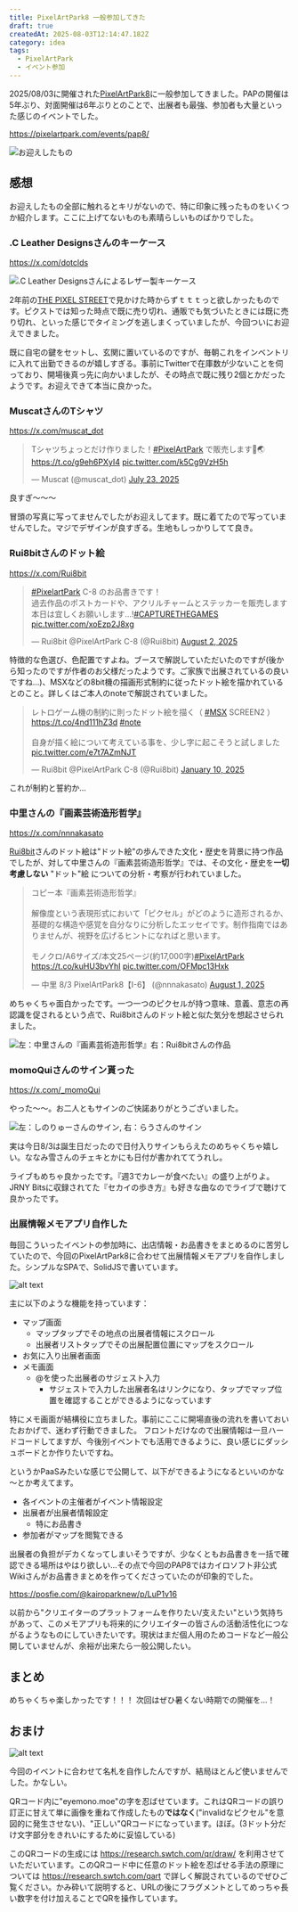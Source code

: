 ```yaml
---
title: PixelArtPark8 一般参加してきた
draft: true
createdAt: 2025-08-03T12:14:47.182Z
category: idea
tags:
  - PixelArtPark
  - イベント参加
---
```


2025/08/03に開催された[PixelArtPark8](https://pixelartpark.com/events/pap8/)に一般参加してきました。PAPの開催は5年ぶり、対面開催は6年ぶりとのことで、出展者も最強、参加者も大量といった感じのイベントでした。

<https://pixelartpark.com/events/pap8/>

![お迎えしたもの](../../../public/media/pixel-art-park-8/1754223902734-image.png)

## 感想

お迎えしたもの全部に触れるとキリがないので、特に印象に残ったものをいくつか紹介します。ここに上げてないものも素晴らしいものばかりでした。

### .C Leather Designsさんのキーケース

<https://x.com/dotclds>

![.C Leather Designsさんによるレザー製キーケース](../../../public/media/pixel-art-park-8/1754224440063-image.png)

2年前の[THE PIXEL STREET](https://tpxst.com)で見かけた時からずｔｔｔっと欲しかったものです。ピクストでは知った時点で既に売り切れ、通販でも気づいたときには既に売り切れ、といった感じでタイミングを逃しまくっていましたが、今回ついにお迎えできました。

既に自宅の鍵をセットし、玄関に置いているのですが、毎朝これをインベントリに入れて出勤できるのが嬉しすぎる。事前にTwitterで在庫数が少ないことを伺っており、開場後真っ先に向かいましたが、その時点で既に残り2個とかだったようです。お迎えできて本当に良かった。

### MuscatさんのTシャツ

<https://x.com/muscat_dot>

<blockquote class="twitter-tweet"><p lang="ja" dir="ltr">Tシャツちょっとだけ作りました！<a href="https://twitter.com/hashtag/PixelArtPark?src=hash&amp;ref_src=twsrc%5Etfw">#PixelArtPark</a> で販売します🚀🌏 <a href="https://t.co/g9eh6PXyI4">https://t.co/g9eh6PXyI4</a> <a href="https://t.co/k5Cg9VzH5h">pic.twitter.com/k5Cg9VzH5h</a></p>&mdash; Muscat (@muscat_dot) <a href="https://twitter.com/muscat_dot/status/1947998192781705613?ref_src=twsrc%5Etfw">July 23, 2025</a></blockquote> <script async src="https://platform.twitter.com/widgets.js" charset="utf-8"></script>

良すぎ～～～

冒頭の写真に写ってませんでしたがお迎えしてます。既に着てたので写っていませんでした。マジでデザインが良すぎる。生地もしっかりしてて良き。

### Rui8bitさんのドット絵

<https://x.com/Rui8bit>

<blockquote class="twitter-tweet"><p lang="ja" dir="ltr"><a href="https://twitter.com/hashtag/PixelartPark?src=hash&amp;ref_src=twsrc%5Etfw">#PixelartPark</a> C-8 のお品書きです！<br>過去作品のポストカードや、アクリルチャームとステッカーを販売します<br>本日は宜しくお願いします...!<a href="https://twitter.com/hashtag/CAPTURETHEGAMES?src=hash&amp;ref_src=twsrc%5Etfw">#CAPTURETHEGAMES</a> <a href="https://t.co/xoEzp2J8xg">pic.twitter.com/xoEzp2J8xg</a></p>&mdash; Rui8bit @PixelArtPark C-8 (@Rui8bit) <a href="https://twitter.com/Rui8bit/status/1951789759233400972?ref_src=twsrc%5Etfw">August 2, 2025</a></blockquote> <script async src="https://platform.twitter.com/widgets.js" charset="utf-8"></script>

特徴的な色選び、色配置ですよね。ブースで解説していただいたのですが(後から知ったのですが作者のお父様だったようです。ご家族で出展されているの良いですね...)、MSXなどの8bit機の描画形式制約に従ったドット絵を描かれているとのこと。詳しくはご本人のnoteで解説されていました。

<blockquote class="twitter-tweet"><p lang="ja" dir="ltr">レトロゲーム機の制約に則ったドット絵を描く（ <a href="https://twitter.com/hashtag/MSX?src=hash&amp;ref_src=twsrc%5Etfw">#MSX</a> SCREEN2 ）<a href="https://t.co/4nd111hZ3d">https://t.co/4nd111hZ3d</a> <a href="https://twitter.com/hashtag/note?src=hash&amp;ref_src=twsrc%5Etfw">#note</a><br><br>自身が描く絵について考えている事を、少し字に起こそうと試しました <a href="https://t.co/e7t7AZmNJT">pic.twitter.com/e7t7AZmNJT</a></p>&mdash; Rui8bit @PixelArtPark C-8 (@Rui8bit) <a href="https://twitter.com/Rui8bit/status/1877681866603720951?ref_src=twsrc%5Etfw">January 10, 2025</a></blockquote> <script async src="https://platform.twitter.com/widgets.js" charset="utf-8"></script>

これが制約と誓約か...

### 中里さんの『画素芸術造形哲学』

<https://x.com/nnnakasato>

[Rui8bit](https://x.com/Rui8bit)さんのドット絵は"ドット絵"の歩んできた文化・歴史を背景に持つ作品でしたが、対して中里さんの『画素芸術造形哲学』では、その文化・歴史を**一切考慮しない** "ドット"絵 についての分析・考察が行われていました。

<blockquote class="twitter-tweet"><p lang="ja" dir="ltr">コピー本『画素芸術造形哲学』<br><br>解像度という表現形式において「ピクセル」がどのように造形されるか、基礎的な構造や感覚を自分なりに分析したエッセイです。制作指南ではありませんが、視野を広げるヒントになればと思います。<br><br>モノクロ/A6サイズ/本文25ページ(約17,000字)<a href="https://twitter.com/hashtag/PixelArtPark?src=hash&amp;ref_src=twsrc%5Etfw">#PixelArtPark</a> <a href="https://t.co/kuHU3bvYhI">https://t.co/kuHU3bvYhI</a> <a href="https://t.co/OFMpc13Hxk">pic.twitter.com/OFMpc13Hxk</a></p>&mdash; 中里 8/3 PixelArtPark8【I-6】 (@nnnakasato) <a href="https://twitter.com/nnnakasato/status/1951206331995799562?ref_src=twsrc%5Etfw">August 1, 2025</a></blockquote> <script async src="https://platform.twitter.com/widgets.js" charset="utf-8"></script>

めちゃくちゃ面白かったです。一つ一つのピクセルが持つ意味、意義、意志の再認識を促されるという点で、Rui8bitさんのドット絵と似た気分を想起させられました。

![左：中里さんの『画素芸術造形哲学』右：Rui8bitさんの作品](../../../public/media/pixel-art-park-8/1754227335086-image.png)

### momoQuiさんのサイン貰った

<https://x.com/_momoQui>

やった～～。お二人ともサインのご快諾ありがとうございました。

![左：しのりゅーさんのサイン, 右：らうさんのサイン](../../../public/media/pixel-art-park-8/1754228778790-image.png)

実は今日8/3は誕生日だったので日付入りサインもらえたのめちゃくちゃ嬉しい。ななみ雪さんのチェキとかにも日付が書かれててうれし。

ライブもめちゃ良かったです。『週3でカレーが食べたい』の盛り上がりよ。JRNY Bitsに収録されてた『セカイの歩き方』も好きな曲なのでライブで聴けて良かったです。

### 出展情報メモアプリ自作した

毎回こういったイベントの参加時に、出店情報・お品書きをまとめるのに苦労していたので、今回のPixelArtPark8に合わせて出展情報メモアプリを自作しました。シンプルなSPAで、SolidJSで書いています。

![alt text](../../../public/media/pixel-art-park-8/1754230240811-image.png)

主に以下のような機能を持っています：

- マップ画面
  - マップタップでその地点の出展者情報にスクロール
  - 出展者リストタップでその出展配置位置にマップをスクロール
- お気に入り出展者画面
- メモ画面
  - @を使った出展者のサジェスト入力
    - サジェストで入力した出展者名はリンクになり、タップでマップ位置を確認することができるようになっています

特にメモ画面が結構役に立ちました。事前にここに開場直後の流れを書いておいたおかげで、迷わず行動できました。
フロントだけなので出展情報は一旦ハードコードしてますが、今後別イベントでも活用できるように、良い感じにダッシュボードとか作りたいですね。

というかPaaSみたいな感じで公開して、以下ができるようになるといいのかな～とか考えてます。

- 各イベントの主催者がイベント情報設定
- 出展者が出展者情報設定
  - 特にお品書き
- 参加者がマップを閲覧できる

出展者の負担がデカくなってしまいそうですが、少なくともお品書きを一括で確認できる場所はやはり欲しい...その点で今回のPAP8ではカイロソフト非公式Wikiさんがお品書きまとめを作ってくださっていたのが印象的でした。

<https://posfie.com/@kairoparknew/p/LuP1v16>

以前から"クリエイターのプラットフォームを作りたい/支えたい"という気持ちがあって、このメモアプリも将来的にクリエイターの皆さんの活動活性化につながるようなものにしていきたいです。現状はまだ個人用のためコードなど一般公開していませんが、余裕が出来たら一般公開したい。

## まとめ

めちゃくちゃ楽しかったです！！！
次回はぜひ暑くない時期での開催を...！

## おまけ

![alt text](../../../public/media/pixel-art-park-8/1754231136940-image.png)

今回のイベントに合わせて名札を自作したんですが、結局ほとんど使いませんでした。かなしい。

QRコード内に"eyemono.moe"の字を忍ばせています。これはQRコードの誤り訂正に甘えて単に画像を重ねて作成したもの**ではなく**("invalidなピクセル"を意図的に発生させない)、"正しい"QRコードになっています。ほぼ。(3ドット分だけ文字部分をきれいにするために妥協している)

このQRコードの生成には <https://research.swtch.com/qr/draw/> を利用させていただいています。このQRコード中に任意のドット絵を忍ばせる手法の原理については <https://research.swtch.com/qart> で詳しく解説されているのでぜひご覧ください。かみ砕いて説明すると、URLの後にフラグメントとしてめっちゃ長い数字を付け加えることでQRを操作しています。
